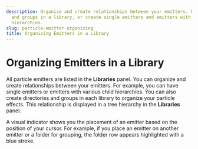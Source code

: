 ```yaml
---
description: Organize and create relationships between your emitters. Use folders
  and groups in a library, or create single emitters and emitters with various child
  hierarchies.
slug: particle-emitter-organizing
title: Organizing Emitters in a Library
---
```

# Organizing Emitters in a Library<a name="particle-emitter-organizing"></a>

All particle emitters are listed in the **Libraries** panel\. You can organize and create relationships between your emitters\. For example, you can have single emitters or emitters with various child hierarchies\. You can also create directories and groups in each library to organize your particle effects\. This relationship is displayed in a tree hierarchy in the **Libraries** panel\.

A visual indicator shows you the placement of an emitter based on the position of your cursor\. For example, if you place an emitter on another emitter or a folder for grouping, the folder row appears highlighted with a blue stroke\.